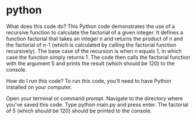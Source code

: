 # python
What does this code do?
This Python code demonstrates the use of a recursive function to calculate the factorial of a given integer. It defines a function factorial that takes an integer n and returns the product of n and the factorial of n-1 (which is calculated by calling the factorial function recursively). The base case of the recursion is when n equals 1, in which case the function simply returns 1. The code then calls the factorial function with the argument 5 and prints the result (which should be 120) to the console.

How do I run this code?
To run this code, you'll need to have Python installed on your computer.

Open your terminal or command prompt.
Navigate to the directory where you've saved this code.
Type python main.py and press enter.
The factorial of 5 (which should be 120) should be printed to the console.
